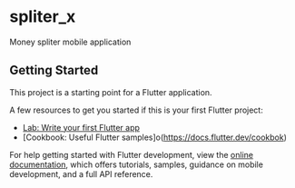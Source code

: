 # spliter_x

Money spliter mobile application

## Getting Started

This project is a starting point for a Flutter application.

A few resources to get you started if this is your first Flutter project:

- [Lab: Write your first Flutter app](https://docs.flutter.dev/get-started/codelab)
- [Cookbook: Useful Flutter samples]o(https://docs.flutter.dev/cookbok)

For help getting started with Flutter development, view the
[online documentation](https://docs.flutter.dev/), which offers tutorials,
samples, guidance on mobile development, and a full API reference.
